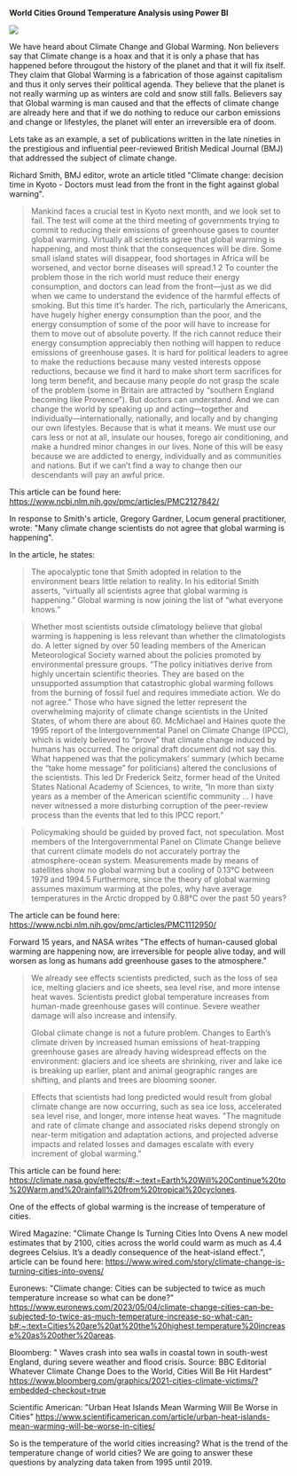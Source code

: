 **World Cities Ground Temperature Analysis using Power BI**

![](https://i.imgur.com/FAHngie.png)

We have heard about Climate Change and Global Warming.
Non believers say that Climate change is a hoax and that it is only a phase that has happened before througout the history of the planet and that it will fix itself. They claim that Global Warming is a fabrication of those against capitalism and thus it only serves their political agenda. They believe that the planet is not really warming up as winters are cold and snow still falls.
Believers say that Global warming is man caused and that the effects of climate change are already here and that if we do nothing to reduce our carbon emissions and change or lifestyles, the planet will enter an irreversible era of doom. 

Lets take as an example, a set of publications written in the late nineties in the prestigious and influential peer-reviewed British Medical Journal (BMJ) that addressed the subject of climate change.

Richard Smith, BMJ editor, wrote an article titled "Climate change: decision time in Kyoto - Doctors must lead from the front in the fight against global warning". 

>Mankind faces a crucial test in Kyoto next
month, and we look set to fail. The test will
come at the third meeting of governments
trying to commit to reducing their emissions of greenhouse gases to counter global warming. Virtually all
scientists agree that global warming is happening, and
most think that the consequences will be dire. Some
small island states will disappear, food shortages in
Africa will be worsened, and vector borne diseases will
spread.1 2 To counter the problem those in the rich
world must reduce their energy consumption, and
doctors can lead from the front—just as we did when
we came to understand the evidence of the harmful
effects of smoking.
But this time it’s harder. The rich, particularly the
Americans, have hugely higher energy consumption
than the poor, and the energy consumption of some of
the poor will have to increase for them to move out of
absolute poverty. If the rich cannot reduce their energy
consumption appreciably then nothing will happen to
reduce emissions of greenhouse gases. It is hard for
political leaders to agree to make the reductions
because many vested interests oppose reductions,
because we find it hard to make short term sacrifices for
long term benefit, and because many people do not
grasp the scale of the problem (some in Britain are
attracted by “southern England becoming like Provence”). But doctors can understand. And we can
change the world by speaking up and acting—together
and individually—internationally, nationally, and locally
and by changing our own lifestyles. Because that is what
it means. We must use our cars less or not at all, insulate
our houses, forego air conditioning, and make a
hundred minor changes in our lives. None of this will be
easy because we are addicted to energy, individually and
as communities and nations. But if we can’t find a way to
change then our descendants will pay an awful price.

This article can be found here: https://www.ncbi.nlm.nih.gov/pmc/articles/PMC2127842/

In response to Smith's article, Gregory Gardner, Locum general practitioner, wrote: "Many climate change scientists do not agree that global warming is happening".

In the article, he states:
> The apocalyptic tone that Smith adopted in relation to the environment bears little relation to reality. In his editorial Smith asserts, “virtually all scientists agree that global warming is happening.” Global warming is now joining the list of “what everyone knows.”

> Whether most scientists outside climatology believe that global warming is happening is less relevant than whether the climatologists do. A letter signed by over 50 leading members of the American Meteorological Society warned about the policies promoted by environmental pressure groups. “The policy initiatives derive from highly uncertain scientific theories. They are based on the unsupported assumption that catastrophic global warming follows from the burning of fossil fuel and requires immediate action. We do not agree.” Those who have signed the letter represent the overwhelming majority of climate change scientists in the United States, of whom there are about 60. McMichael and Haines quote the 1995 report of the Intergovernmental Panel on Climate Change (IPCC), which is widely believed to “prove” that climate change induced by humans has occurred. The original draft document did not say this. What happened was that the policymakers’ summary (which became the “take home message” for politicians) altered the conclusions of the scientists. This led Dr Frederick Seitz, former head of the United States National Academy of Sciences, to write, “In more than sixty years as a member of the American scientific community ... I have never witnessed a more disturbing corruption of the peer-review process than the events that led to this IPCC report.”

> Policymaking should be guided by proved fact, not speculation. Most members of the Intergovernmental Panel on Climate Change believe that current climate models do not accurately portray the atmosphere-ocean system. Measurements made by means of satellites show no global warming but a cooling of 0.13°C between 1979 and 1994.5 Furthermore, since the theory of global warming assumes maximum warming at the poles, why have average temperatures in the Arctic dropped by 0.88°C over the past 50 years?

The article can be found here: https://www.ncbi.nlm.nih.gov/pmc/articles/PMC1112950/

Forward 15 years, and NASA writes "The effects of human-caused global warming are happening now, are irreversible for people alive today, and will worsen as long as humans add greenhouse gases to the atmosphere."

>We already see effects scientists predicted, such as the loss of sea ice, melting glaciers and ice sheets, sea level rise, and more intense heat waves.
Scientists predict global temperature increases from human-made greenhouse gases will continue. Severe weather damage will also increase and intensify.
>
>Global climate change is not a future problem. Changes to Earth’s climate driven by increased human emissions of heat-trapping greenhouse gases are already having widespread effects on the environment: glaciers and ice sheets are shrinking, river and lake ice is breaking up earlier, plant and animal geographic ranges are shifting, and plants and trees are blooming sooner.

>Effects that scientists had long predicted would result from global climate change are now occurring, such as sea ice loss, accelerated sea level rise, and longer, more intense heat waves.
"The magnitude and rate of climate change and associated risks depend strongly on near-term mitigation and adaptation actions, and projected adverse impacts and related losses and damages escalate with every increment of global warming."

This article can be found here: https://climate.nasa.gov/effects/#:~:text=Earth%20Will%20Continue%20to%20Warm,and%20rainfall%20from%20tropical%20cyclones.

One of the effects of global warming is the increase of temperature of cities. 

Wired Magazine: "Climate Change Is Turning Cities Into Ovens
A new model estimates that by 2100, cities across the world could warm as much as 4.4 degrees Celsius. It’s a deadly consequence of the heat-island effect.", article can be found here: https://www.wired.com/story/climate-change-is-turning-cities-into-ovens/

Euronews: "Climate change: Cities can be subjected to twice as much temperature increase so what can be done?"
https://www.euronews.com/2023/05/04/climate-change-cities-can-be-subjected-to-twice-as-much-temperature-increase-so-what-can-b#:~:text=Cities%20are%20at%20the%20highest,temperature%20increase%20as%20other%20areas.

Bloomberg: "
Waves crash into sea walls in coastal town in south-west England, during severe weather and flood crisis. Source: BBC Editorial
Whatever Climate Change Does to the World, Cities Will Be Hit Hardest"
https://www.bloomberg.com/graphics/2021-cities-climate-victims/?embedded-checkout=true

Scientific American: "Urban Heat Islands Mean Warming Will Be Worse in Cities"
https://www.scientificamerican.com/article/urban-heat-islands-mean-warming-will-be-worse-in-cities/

So is the temperature of the world cities increasing? What is the trend of the temperature change of world cities?  We are going to answer these questions by analyzing data taken from 1995 until 2019.
